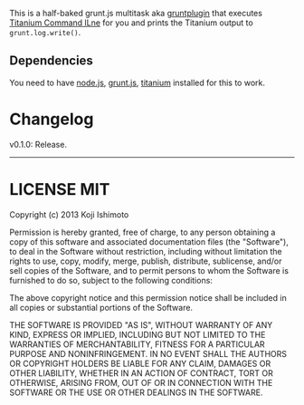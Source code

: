 This is a half-baked grunt.js multitask aka [gruntplugin](http://jsfiddle.net/cowboy/qzRjD/show/) that executes [Titanium Command lLne](http://docs.appcelerator.com/titanium/latest/#!/guide/Titanium_Command-Line_Interface_Reference) for you and prints the Titanium output to `grunt.log.write()`.

## Dependencies

You need to have [node.js](http://nodejs.org/), [grunt.js](https://github.com/cowboy/grunt), [titanium](https://npmjs.org/package/titanium) installed for this to work.


# Changelog

v0.1.0: Release.

----

# LICENSE MIT

Copyright (c) 2013 Koji Ishimoto

Permission is hereby granted, free of charge, to any person
obtaining a copy of this software and associated documentation
files (the "Software"), to deal in the Software without
restriction, including without limitation the rights to use,
copy, modify, merge, publish, distribute, sublicense, and/or sell
copies of the Software, and to permit persons to whom the
Software is furnished to do so, subject to the following
conditions:

The above copyright notice and this permission notice shall be
included in all copies or substantial portions of the Software.

THE SOFTWARE IS PROVIDED "AS IS", WITHOUT WARRANTY OF ANY KIND,
EXPRESS OR IMPLIED, INCLUDING BUT NOT LIMITED TO THE WARRANTIES
OF MERCHANTABILITY, FITNESS FOR A PARTICULAR PURPOSE AND
NONINFRINGEMENT. IN NO EVENT SHALL THE AUTHORS OR COPYRIGHT
HOLDERS BE LIABLE FOR ANY CLAIM, DAMAGES OR OTHER LIABILITY,
WHETHER IN AN ACTION OF CONTRACT, TORT OR OTHERWISE, ARISING
FROM, OUT OF OR IN CONNECTION WITH THE SOFTWARE OR THE USE OR
OTHER DEALINGS IN THE SOFTWARE.
